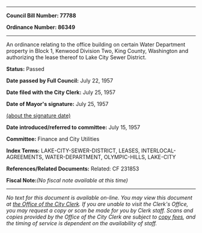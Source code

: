 

********

**Council Bill Number: 77788**
   
**Ordinance Number: 86349**
********

 An ordinance relating to the office building on certain Water Department property in Block 1, Kenwood Division Two, King County, Washington and authorizing the lease thereof to Lake City Sewer District.

**Status:** Passed
   
**Date passed by Full Council:** July 22, 1957
   
**Date filed with the City Clerk:** July 25, 1957
   
**Date of Mayor's signature:** July 25, 1957
   
[(about the signature date)](/~public/approvaldate.htm)
   
   
   
**Date introduced/referred to committee:** July 15, 1957
   
**Committee:** Finance and City Utilities
   
   
**Index Terms:** LAKE-CITY-SEWER-DISTRICT, LEASES, INTERLOCAL-AGREEMENTS, WATER-DEPARTMENT, OLYMPIC-HILLS, LAKE-CITY

**References/Related Documents:** Related: CF 231853

**Fiscal Note:**_(No fiscal note available at this time)_
********

_No text for this document is available on-line. You may view this document at [the Office of the City Clerk](http://www.seattle.gov/leg/clerk/contactUs.htm). If you are unable to visit the Clerk's Office, you may request a copy or scan be made for you by Clerk staff. Scans and copies provided by the Office of the City Clerk are subject to [copy fees](http://clerk.seattle.gov/~public/clerkfees.htm), and the timing of service is dependent on the availability of staff._

